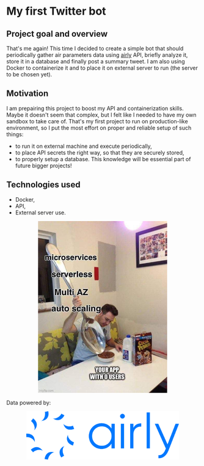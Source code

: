 # My first Twitter bot

## Project goal and overview
That's me again! This time I decided to create a simple bot that should periodically gather air parameters data using [airly](https://airly.org/) API, briefly analyze it, store it in a database and finally post a summary tweet. I am also using Docker to containerize it and to place it on external server to run (the server to be chosen yet). 

## Motivation
I am prepairing this project to boost my API and containerization skills. Maybe it doesn't seem that complex, but I felt like I needed to have my own sandbox to take care of. That's my first project to run on production-like environment, so I put the most effort on proper and reliable setup of such things:
 - to run it on external machine and execute periodically,
 - to place API secrets the right way, so that they are securely stored,
 - to properly setup a database.
This knowledge will be essential part of future bigger projects!

## Technologies used
 - Docker,
 - API,
 - External server use.

<p align="center">
  <img src="img/meme.jpg" alt="Here should be a meme" height=450>
</p>  


Data powered by:
<p align="center">
  <img src="img/airly-1024.png" alt="Here should be airly logo" width=400>
</p> 
